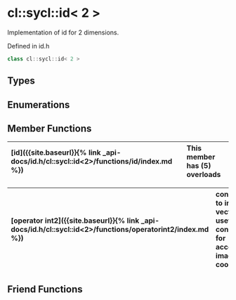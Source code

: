---
---
# cl::sycl::id< 2 >

Implementation of id for 2 dimensions. 

Defined in id.h

```cpp
class cl::sycl::id< 2 >
```

## Types

## Enumerations

## Member Functions

| [id]({{site.baseurl}}{% link _api-docs/id.h/cl::sycl::id<2>/functions/id/index.md %}) | This member has (5) overloads |
| :--- | :--- |

| [operator int2]({{site.baseurl}}{% link _api-docs/id.h/cl::sycl::id<2>/functions/operatorint2/index.md %}) | conversion to int2 vector as a useful conversion for accessing image coordinates.  |
| :--- | :--- |


## Friend Functions

